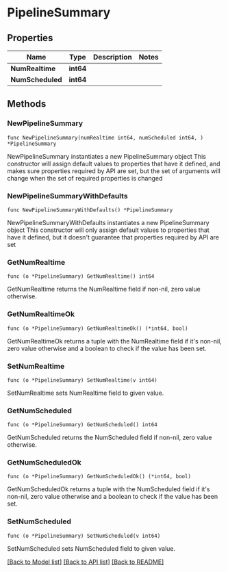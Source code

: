 # PipelineSummary

## Properties

Name | Type | Description | Notes
------------ | ------------- | ------------- | -------------
**NumRealtime** | **int64** |  | 
**NumScheduled** | **int64** |  | 

## Methods

### NewPipelineSummary

`func NewPipelineSummary(numRealtime int64, numScheduled int64, ) *PipelineSummary`

NewPipelineSummary instantiates a new PipelineSummary object
This constructor will assign default values to properties that have it defined,
and makes sure properties required by API are set, but the set of arguments
will change when the set of required properties is changed

### NewPipelineSummaryWithDefaults

`func NewPipelineSummaryWithDefaults() *PipelineSummary`

NewPipelineSummaryWithDefaults instantiates a new PipelineSummary object
This constructor will only assign default values to properties that have it defined,
but it doesn't guarantee that properties required by API are set

### GetNumRealtime

`func (o *PipelineSummary) GetNumRealtime() int64`

GetNumRealtime returns the NumRealtime field if non-nil, zero value otherwise.

### GetNumRealtimeOk

`func (o *PipelineSummary) GetNumRealtimeOk() (*int64, bool)`

GetNumRealtimeOk returns a tuple with the NumRealtime field if it's non-nil, zero value otherwise
and a boolean to check if the value has been set.

### SetNumRealtime

`func (o *PipelineSummary) SetNumRealtime(v int64)`

SetNumRealtime sets NumRealtime field to given value.


### GetNumScheduled

`func (o *PipelineSummary) GetNumScheduled() int64`

GetNumScheduled returns the NumScheduled field if non-nil, zero value otherwise.

### GetNumScheduledOk

`func (o *PipelineSummary) GetNumScheduledOk() (*int64, bool)`

GetNumScheduledOk returns a tuple with the NumScheduled field if it's non-nil, zero value otherwise
and a boolean to check if the value has been set.

### SetNumScheduled

`func (o *PipelineSummary) SetNumScheduled(v int64)`

SetNumScheduled sets NumScheduled field to given value.



[[Back to Model list]](../README.md#documentation-for-models) [[Back to API list]](../README.md#documentation-for-api-endpoints) [[Back to README]](../README.md)


